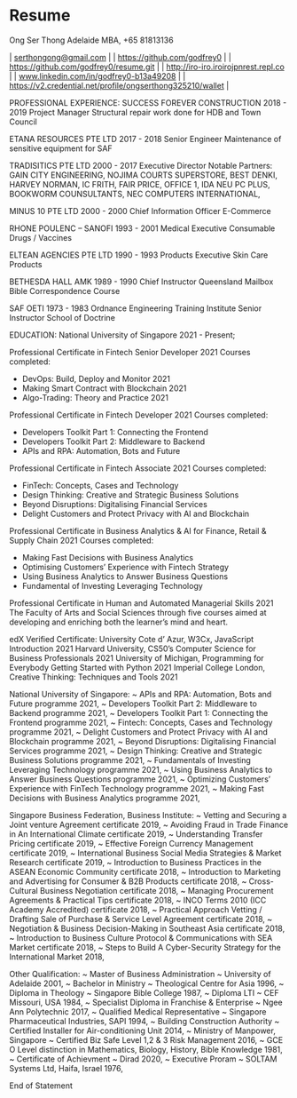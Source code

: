 # Resume

Ong Ser Thong 
Adelaide MBA, +65 81813136

| serthongong@gmail.com |
| https://github.com/godfrey0 | 
| https://github.com/godfrey0/resume.git |
| http://iro-iro.iroirojpnrest.repl.co |
| www.linkedin.com/in/godfrey0-b13a49208 | 
| https://v2.credential.net/profile/ongserthong325210/wallet |

PROFESSIONAL EXPERIENCE:
SUCCESS FOREVER CONSTRUCTION 2018 - 2019 
Project Manager
Structural repair work done for HDB and Town Council

ETANA RESOURCES PTE LTD 2017 - 2018 
Senior Engineer
Maintenance of sensitive equipment for SAF

TRADISITICS PTE LTD 2000 - 2017 
Executive Director
Notable Partners:
GAIN CITY ENGINEERING,
NOJIMA COURTS SUPERSTORE, 
BEST DENKI,
HARVEY NORMAN,
IC FRITH,
FAIR PRICE,
OFFICE 1,
IDA NEU PC PLUS,
BOOKWORM COUNSULTANTS,
NEC COMPUTERS INTERNATIONAL, 

MINUS 10 PTE LTD 2000 - 2000 
Chief Information Officer 
E-Commerce 

RHONE POULENC – SANOFI 1993 - 2001
Medical Executive
Consumable Drugs / Vaccines

ELTEAN AGENCIES PTE LTD 1990 - 1993
Products Executive
Skin Care Products

BETHESDA HALL AMK 1989 - 1990
Chief Instructor
Queensland Mailbox Bible Correspondence Course 

SAF OETI 1973 - 1983
Ordnance Engineering Training Institute 
Senior Instructor School of Doctrine 

EDUCATION:
National University of Singapore 2021 - Present;

Professional Certificate in Fintech Senior Developer 2021 
Courses completed:
- DevOps: Build, Deploy and Monitor 2021
- Making Smart Contract with Blockchain 2021
- Algo-Trading: Theory and Practice 2021

Professional Certificate in Fintech Developer 2021 
Courses completed:
- Developers Toolkit Part 1: Connecting the Frontend 
- Developers Toolkit Part 2: Middleware to Backend 
- APIs and RPA: Automation, Bots and Future 

Professional Certificate in Fintech Associate 2021 
Courses completed:
- FinTech: Concepts, Cases and Technology
- Design Thinking: Creative and Strategic Business Solutions 
- Beyond Disruptions: Digitalising Financial Services 
- Delight Customers and Protect Privacy with AI and Blockchain 

Professional Certificate in Business Analytics & AI for Finance, Retail & Supply Chain 2021 
Courses completed:
- Making Fast Decisions with Business Analytics
- Optimising Customers’ Experience with Fintech Strategy 
- Using Business Analytics to Answer Business Questions 
- Fundamental of Investing Leveraging Technology 

Professional Certificate in Human and Automated Managerial Skills 2021
The Faculty of Arts and Social Sciences through five courses aimed 
at developing and enriching both the learner’s mind and heart. 

edX Verified Certificate:
University Cote d’ Azur, W3Cx, JavaScript Introduction 2021
Harvard University, CS50’s Computer Science for Business Professionals 2021 
University of Michigan, Programming for Everybody Getting Started with Python 2021 
Imperial College London, Creative Thinking: Techniques and Tools 2021 

National University of Singapore: 
~ APIs and RPA: Automation, Bots and Future programme 2021,
~ Developers Toolkit Part 2: Middleware to Backend programme 2021,
~ Developers Toolkit Part 1: Connecting the Frontend programme 2021,
~ Fintech: Concepts, Cases and Technology programme 2021,
~ Delight Customers and Protect Privacy with AI and Blockchain programme 2021, 
~ Beyond Disruptions: Digitalising Financial Services programme 2021,
~ Design Thinking: Creative and Strategic Business Solutions programme 2021, 
~ Fundamentals of Investing Leveraging Technology programme 2021,
~ Using Business Analytics to Answer Business Questions programme 2021, 
~ Optimizing Customers’ Experience with FinTech Technology programme 2021, 
~ Making Fast Decisions with Business Analytics programme 2021,

Singapore Business Federation, Business Institute: 
~ Vetting and Securing a Joint venture Agreement certificate 2019,
~ Avoiding Fraud in Trade Finance in An International Climate certificate 2019,
~ Understanding Transfer Pricing certificate 2019,
~ Effective Foreign Currency Management certificate 2019,
~ International Business Social Media Strategies & Market Research certificate 2019,
~ Introduction to Business Practices in the ASEAN Economic Community certificate 2018, 
~ Introduction to Marketing and Advertising for Consumer & B2B Products certificate 2018, 
~ Cross-Cultural Business Negotiation certificate 2018,
~ Managing Procurement Agreements & Practical Tips certificate 2018,
~ INCO Terms 2010 (ICC Academy Accredited) certificate 2018,
~ Practical Approach Vetting / Drafting Sale of Purchase & Service Level Agreement certificate 2018, 
~ Negotiation & Business Decision-Making in Southeast Asia certificate 2018,
~ Introduction to Business Culture Protocol & Communications with SEA Market certificate 2018,
~ Steps to Build A Cyber-Security Strategy for the International Market 2018, 

Other Qualification:
~ Master of Business Administration ~ University of Adelaide 2001,
~ Bachelor in Ministry ~ Theological Centre for Asia 1996,
~ Diploma in Theology ~ Singapore Bible College 1987,
~ Diploma LTI ~ CEF Missouri, USA 1984,
~ Specialist Diploma in Franchise & Enterprise ~ Ngee Ann Polytechnic 2017,
~ Qualified Medical Representative ~ Singapore Pharmaceutical Industries, SAPI 1994, 
~ Building Construction Authority ~ Certified Installer for Air-conditioning Unit 2014,
~ Ministry of Manpower, Singapore ~ Certified Biz Safe Level 1,2 & 3 Risk Management 2016, 
~ GCE O Level distinction in Mathematics, Biology, History, Bible Knowledge 1981,
~ Certificate of Achievment ~ Dirad 2020,
~ Executive Proram ~ SOLTAM Systems Ltd, Haifa, Israel 1976,

End of Statement
